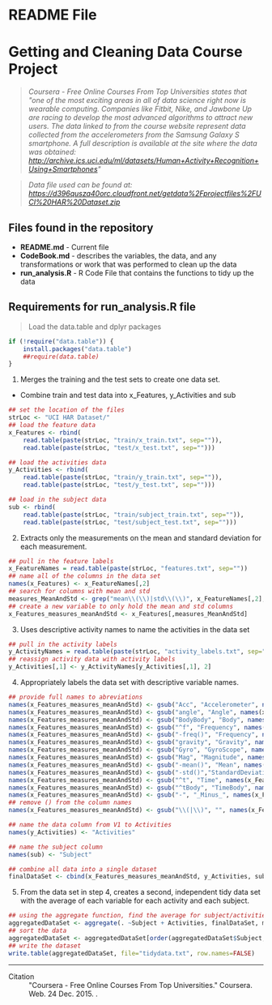 # README File

# Getting and Cleaning Data Course Project
> *Coursera - Free Online Courses From Top Universities states that "one of the most exciting areas in all of data science right now is wearable computing. Companies like Fitbit, Nike, and Jawbone Up are racing to develop the most advanced algorithms to attract new users. The data linked to from the course website represent data collected from the accelerometers from the Samsung Galaxy S smartphone. A full description is available at the site where the data was obtained:  http://archive.ics.uci.edu/ml/datasets/Human+Activity+Recognition+Using+Smartphones"*

> *Data file used can be found at: https://d396qusza40orc.cloudfront.net/getdata%2Fprojectfiles%2FUCI%20HAR%20Dataset.zip*

## Files found in the repository
* **README.md** - Current file
* **CodeBook.md** - describes the variables, the data, and any transformations or work that was performed to clean up the data
* **run_analysis.R** - R Code File that contains the functions to tidy up the data

## Requirements for **run_analysis.R** file
> Load the data.table and dplyr packages

```r
if (!require("data.table")) {
    install.packages("data.table")
    ##require(data.table)
}
```

1. Merges the training and the test sets to create one data set.
* Combine train and test data into x_Features, y_Activities and sub

```r
## set the location of the files
strLoc <- "UCI HAR Dataset/"
## load the feature data
x_Features <- rbind(
    read.table(paste(strLoc, "train/x_train.txt", sep="")), 
    read.table(paste(strLoc, "test/x_test.txt", sep="")))

## load the activities data
y_Activities <- rbind(
    read.table(paste(strLoc, "train/y_train.txt", sep="")), 
    read.table(paste(strLoc, "test/y_test.txt", sep="")))

## load in the subject data
sub <- rbind(
    read.table(paste(strLoc, "train/subject_train.txt", sep="")), 
    read.table(paste(strLoc, "test/subject_test.txt", sep="")))
```

2. Extracts only the measurements on the mean and standard deviation for each measurement. 

```r
## pull in the feature labels
x_FeatureNames = read.table(paste(strLoc, "features.txt", sep=""))
## name all of the columns in the data set
names(x_Features) <- x_FeatureNames[,2] 
## search for columns with mean and std
measures_MeanAndStd <- grep("mean\\(\\)|std\\(\\)", x_FeatureNames[,2], value=TRUE, ignore.case = TRUE)
## create a new variable to only hold the mean and std columns
x_Features_measures_meanAndStd <- x_Features[,measures_MeanAndStd]
```


3. Uses descriptive activity names to name the activities in the data set

```r
## pull in the activity labels
y_ActivityNames = read.table(paste(strLoc, "activity_labels.txt", sep=""))
## reassign activity data with activity labels
y_Activities[,1] <- y_ActivityNames[y_Activities[,1], 2]
```

4. Appropriately labels the data set with descriptive variable names. 

```r
## provide full names to abreviations
names(x_Features_measures_meanAndStd) <- gsub("Acc", "Accelerometer", names(x_Features_measures_meanAndStd))
names(x_Features_measures_meanAndStd) <- gsub("angle", "Angle", names(x_Features_measures_meanAndStd))
names(x_Features_measures_meanAndStd) <- gsub("BodyBody", "Body", names(x_Features_measures_meanAndStd))
names(x_Features_measures_meanAndStd) <- gsub("^f", "Frequency", names(x_Features_measures_meanAndStd))
names(x_Features_measures_meanAndStd) <- gsub("-freq()", "Frequency", names(x_Features_measures_meanAndStd))
names(x_Features_measures_meanAndStd) <- gsub("gravity", "Gravity", names(x_Features_measures_meanAndStd))
names(x_Features_measures_meanAndStd) <- gsub("Gyro", "GyroScope", names(x_Features_measures_meanAndStd))
names(x_Features_measures_meanAndStd) <- gsub("Mag", "Magnitude", names(x_Features_measures_meanAndStd))
names(x_Features_measures_meanAndStd) <- gsub("-mean()", "Mean", names(x_Features_measures_meanAndStd))
names(x_Features_measures_meanAndStd) <- gsub("-std()","StandardDeviation", names(x_Features_measures_meanAndStd))
names(x_Features_measures_meanAndStd) <- gsub("^t", "Time", names(x_Features_measures_meanAndStd))
names(x_Features_measures_meanAndStd) <- gsub("^tBody", "TimeBody", names(x_Features_measures_meanAndStd))
names(x_Features_measures_meanAndStd) <- gsub("-", "_Minus_", names(x_Features_measures_meanAndStd))
## remove () from the column names
names(x_Features_measures_meanAndStd) <- gsub("\\(|\\)", "", names(x_Features_measures_meanAndStd))

## name the data column from V1 to Activities
names(y_Activities) <- "Activities"

## name the subject column
names(sub) <- "Subject"

## combine all data into a single dataset
finalDataSet <- cbind(x_Features_measures_meanAndStd, y_Activities, sub)
```

5. From the data set in step 4, creates a second, independent tidy data set with the average of each variable for each activity and each subject.

```r
## using the aggregate function, find the average for subject/activities
aggregatedDataSet <- aggregate(. ~Subject + Activities, finalDataSet, mean)
## sort the data 
aggregatedDataSet <- aggregatedDataSet[order(aggregatedDataSet$Subject, aggregatedDataSet$Activities),]
## write the dataset
write.table(aggregatedDataSet, file="tidydata.txt", row.names=FALSE)
```




<hr/>

<dl>
  <dt>Citation</dt>
  <dd>"Coursera - Free Online Courses From Top Universities." Coursera. Web. 24 Dec. 2015. <https://class.coursera.org/getdata-035>.</dd>
</dl>



